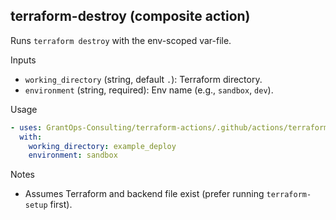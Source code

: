 ## terraform-destroy (composite action)

Runs `terraform destroy` with the env-scoped var-file.

Inputs
- `working_directory` (string, default `.`): Terraform directory.
- `environment` (string, required): Env name (e.g., `sandbox`, `dev`).

Usage
```yaml
- uses: GrantOps-Consulting/terraform-actions/.github/actions/terraform-destroy@v1
  with:
    working_directory: example_deploy
    environment: sandbox
```

Notes
- Assumes Terraform and backend file exist (prefer running `terraform-setup` first).
